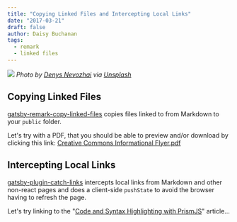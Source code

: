 ```yaml
---
title: "Copying Linked Files and Intercepting Local Links"
date: "2017-03-21"
draft: false
author: Daisy Buchanan
tags:
  - remark
  - linked files
---
```

![](denys-nevozhai-184452.jpg)
*Photo by [Denys Nevozhai](https://unsplash.com/@dnevozhai) via [Unsplash](https://unsplash.com/@dnevozhai?photo=DlnK1KOREds)*

## Copying Linked Files

[gatsby-remark-copy-linked-files][1] copies files linked to from Markdown to
your `public` folder.

Let's try with a PDF, that you should be able to preview and/or download by
clicking this link: [Creative Commons Informational Flyer.pdf](Creativecommons-informational-flyer_eng.pdf)

## Intercepting Local Links

[gatsby-plugin-catch-links][2] intercepts local links from Markdown and other
non-react pages and does a client-side `pushState` to avoid the browser having
to refresh the page.

Let's try linking to the "[Code and Syntax Highlighting with PrismJS](/code-and-syntax-highlighting/)" article…

[1]: https://www.gatsbyjs.org/docs/packages/gatsby-remark-copy-linked-files/
[2]: https://www.gatsbyjs.org/docs/packages/gatsby-plugin-catch-links/
